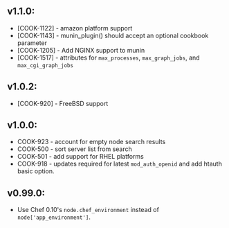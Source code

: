 ## v1.1.0:

* [COOK-1122] - amazon platform support
* [COOK-1143] - munin_plugin() should accept an optional cookbook parameter
* [COOK-1205] - Add NGINX support to munin
* [COOK-1517] - attributes for `max_processes`, `max_graph_jobs`, and `max_cgi_graph_jobs`

## v1.0.2:

* [COOK-920] - FreeBSD support

## v1.0.0:

* COOK-923 - account for empty node search results
* COOK-500 - sort server list from search
* COOK-501 - add support for RHEL platforms
* COOK-918 - updates required for latest `mod_auth_openid` and add htauth basic option.

## v0.99.0:

* Use Chef 0.10's `node.chef_environment` instead of `node['app_environment']`.
